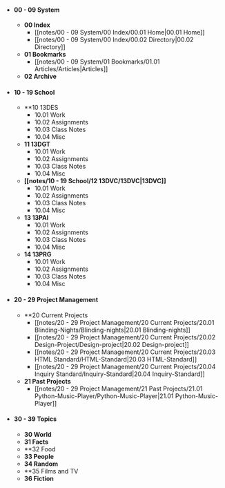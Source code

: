 - #### 00 - 09 System
	- **00 Index**
		- [[notes/00 - 09 System/00 Index/00.01 Home|00.01 Home]]
		- [[notes/00 - 09 System/00 Index/00.02 Directory|00.02 Directory]]
	- **01 Bookmarks**
		- [[notes/00 - 09 System/01 Bookmarks/01.01 Articles/Articles|Articles]]
	- **02 Archive**
- #### 10 - 19 School
	- **10 13DES
		- 10.01 Work
		- 10.02 Assignments
		- 10.03 Class Notes
		- 10.04 Misc
	- **11 13DGT**
		- 10.01 Work
		- 10.02 Assignments
		- 10.03 Class Notes
		- 10.04 Misc
	- **[[notes/10 - 19 School/12 13DVC/13DVC|13DVC]]**
		- 10.01 Work
		- 10.02 Assignments
		- 10.03 Class Notes
		- 10.04 Misc
	- **13 13PAI**
		- 10.01 Work
		- 10.02 Assignments
		- 10.03 Class Notes
		- 10.04 Misc
	- **14 13PRG**
		- 10.01 Work
		- 10.02 Assignments
		- 10.03 Class Notes
		- 10.04 Misc
- #### 20 - 29 Project Management
	- **20 Current Projects
		- [[notes/20 - 29 Project Management/20 Current Projects/20.01 Blinding-Nights/Blinding-nights|20.01 Blinding-nights]]
		- [[notes/20 - 29 Project Management/20 Current Projects/20.02 Design-Project/Design-project|20.02 Design-project]]
		- [[notes/20 - 29 Project Management/20 Current Projects/20.03 HTML Standard/HTML-Standard|20.03 HTML-Standard]]
		- [[notes/20 - 29 Project Management/20 Current Projects/20.04 Inquiry Standard/Inquiry-Standard|20.04 Inquiry-Standard]]
	- **21 Past Projects**
		- [[notes/20 - 29 Project Management/21 Past Projects/21.01 Python-Music-Player/Python-Music-Player|21.01 Python-Music-Player]]
- #### 30 - 39 Topics
	- **30 World**
	- **31 Facts**
	- **32 Food
	- **33 People**
	- **34 Random**
	- **35 Films and TV
	- **36 Fiction**